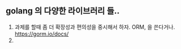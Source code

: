 ## golang 의 다양한 라이브러리 들..

1. 과제를 할때 좀 더 확장성과 편의성을 중시해서 하자. 
ORM, 을 쓴다거나. 
https://gorm.io/docs/
2. 